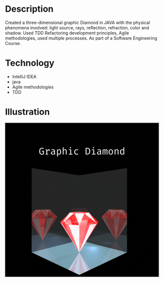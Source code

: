 # Description
Created a three-dimensional graphic Diamond in JAVA with the 
physical phenomena involved: light source, rays, reflection, refraction, color and shadow.
Used TDD Refactoring development principles, Agile methodologies, used multiple processes. 
As part of a Software Engineering Course.
# Technology
- IntelliJ IDEA
- java
- Agile methodologies
- TDD
# Illustration
![Graphic Diamond](https://github.com/Tehila-David/ISE5783_6419_6037/blob/master/Graphic%20Diamond.gif)
